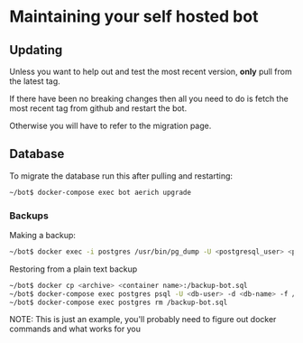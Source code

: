 # Maintaining your self hosted bot

## Updating

Unless you want to help out and test the most recent version, **only** pull from the latest tag.

If there have been no breaking changes then all you need to do is fetch the most recent tag from github and restart the bot.

Otherwise you will have to refer to the migration page.

## Database

To migrate the database run this after pulling and restarting:

```bash
~/bot$ docker-compose exec bot aerich upgrade
```

### Backups

Making a backup:

```bash
~/bot$ docker exec -i postgres /usr/bin/pg_dump -U <postgresql_user> <postgresql_database> > postgres-backup.sql
```

Restoring from a plain text backup

```bash
~/bot$ docker cp <archive> <container name>:/backup-bot.sql
~/bot$ docker-compose exec postgres psql -U <db-user> -d <db-name> -f /backup-bot.sql
~/bot$ docker-compose exec postgres rm /backup-bot.sql
```

NOTE: This is just an example, you'll probably need to figure out docker commands and what works for you
